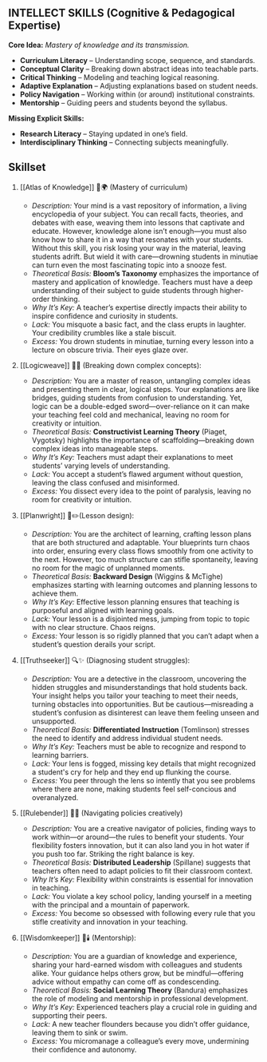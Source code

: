
## **INTELLECT SKILLS (Cognitive & Pedagogical Expertise)**

**Core Idea:** _Mastery of knowledge and its transmission._

- **Curriculum Literacy** – Understanding scope, sequence, and standards.
- **Conceptual Clarity** – Breaking down abstract ideas into teachable parts.
- **Critical Thinking** – Modeling and teaching logical reasoning.
- **Adaptive Explanation** – Adjusting explanations based on student needs.
- **Policy Navigation** – Working within (or around) institutional constraints.
- **Mentorship** – Guiding peers and students beyond the syllabus.

**Missing Explicit Skills:**

- **Research Literacy** – Staying updated in one’s field.
- **Interdisciplinary Thinking** – Connecting subjects meaningfully.

## **Skillset**

1. [[Atlas of Knowledge]] 🧠🌍 (Mastery of curriculum)
	- *Description:* Your mind is a vast repository of information, a living encyclopedia of your subject. You can recall facts, theories, and debates with ease, weaving them into lessons that captivate and educate. However, knowledge alone isn’t enough—you must also know how to share it in a way that resonates with your students. Without this skill, you risk losing your way in the material, leaving students adrift. But wield it with care—drowning students in minutiae can turn even the most fascinating topic into a snooze fest.
	- _Theoretical Basis:_ **Bloom’s Taxonomy** emphasizes the importance of mastery and application of knowledge. Teachers must have a deep understanding of their subject to guide students through higher-order thinking.
    - _Why It’s Key:_ A teacher’s expertise directly impacts their ability to inspire confidence and curiosity in students.
    - _Lack:_ You misquote a basic fact, and the class erupts in laughter. Your credibility crumbles like a stale biscuit.
    - _Excess:_ You drown students in minutiae, turning every lesson into a lecture on obscure trivia. Their eyes glaze over.
	
2. [[Logicweave]] 🧵➗ (Breaking down complex concepts):  
	- *Description:* You are a master of reason, untangling complex ideas and presenting them in clear, logical steps. Your explanations are like bridges, guiding students from confusion to understanding. Yet, logic can be a double-edged sword—over-reliance on it can make your teaching feel cold and mechanical, leaving no room for creativity or intuition.
    - _Theoretical Basis:_ **Constructivist Learning Theory** (Piaget, Vygotsky) highlights the importance of scaffolding—breaking down complex ideas into manageable steps.
    - _Why It’s Key:_ Teachers must adapt their explanations to meet students’ varying levels of understanding.
    - _Lack:_ You accept a student’s flawed argument without question, leaving the class confused and misinformed.
    - _Excess:_ You dissect every idea to the point of paralysis, leaving no room for creativity or intuition.

3. [[Planwright]] 📜✏️(Lesson design):   
    - *Description:* You are the architect of learning, crafting lesson plans that are both structured and adaptable. Your blueprints turn chaos into order, ensuring every class flows smoothly from one activity to the next. However, too much structure can stifle spontaneity, leaving no room for the magic of unplanned moments.
    - _Theoretical Basis:_ **Backward Design** (Wiggins & McTighe) emphasizes starting with learning outcomes and planning lessons to achieve them.
    - _Why It’s Key:_ Effective lesson planning ensures that teaching is purposeful and aligned with learning goals.
    - _Lack:_ Your lesson is a disjointed mess, jumping from topic to topic with no clear structure. Chaos reigns.
    - _Excess:_ Your lesson is so rigidly planned that you can’t adapt when a student’s question derails your script.
    
4. [[Truthseeker]] 🔍✨ (Diagnosing student struggles):
    - *Description:* You are a detective in the classroom, uncovering the hidden struggles and misunderstandings that hold students back. Your insight helps you tailor your teaching to meet their needs, turning obstacles into opportunities. But be cautious—misreading a student’s confusion as disinterest can leave them feeling unseen and unsupported.
    - _Theoretical Basis:_ **Differentiated Instruction** (Tomlinson) stresses the need to identify and address individual student needs.
    - _Why It’s Key:_ Teachers must be able to recognize and respond to learning barriers.
    - _Lack:_ Your lens is fogged, missing key details that might recognized a student's cry for help and they end up flunking the course.
    - _Excess:_ You peer through the lens so intently that you see problems where there are none, making students feel self-concious and overanalyzed.
    
5. [[Rulebender]] 📏🔄 (Navigating policies creatively)
    - *Description:* You are a creative navigator of policies, finding ways to work within—or around—the rules to benefit your students. Your flexibility fosters innovation, but it can also land you in hot water if you push too far. Striking the right balance is key.
    - _Theoretical Basis:_ **Distributed Leadership** (Spillane) suggests that teachers often need to adapt policies to fit their classroom context.
    - _Why It’s Key:_ Flexibility within constraints is essential for innovation in teaching.
    - _Lack:_ You violate a key school policy, landing yourself in a meeting with the principal and a mountain of paperwork.
    - _Excess:_ You become so obsessed with following every rule that you stifle creativity and innovation in your teaching.
    
6. [[Wisdomkeeper]] 📖🕯️ (Mentorship):
	- *Description:* You are a guardian of knowledge and experience, sharing your hard-earned wisdom with colleagues and students alike. Your guidance helps others grow, but be mindful—offering advice without empathy can come off as condescending.
	- _Theoretical Basis:_ **Social Learning Theory** (Bandura) emphasizes the role of modeling and mentorship in professional development.
    - _Why It’s Key:_ Experienced teachers play a crucial role in guiding and supporting their peers.
    - _Lack:_ A new teacher flounders because you didn’t offer guidance, leaving them to sink or swim.
    - _Excess:_ You micromanage a colleague’s every move, undermining their confidence and autonomy.


